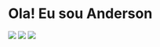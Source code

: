 # Ola! Eu sou Anderson

<div> 
  <a href="https://www.instagram.com/andersonsantos8647/" target="_blank"><img src="https://img.shields.io/badge/-Instagram-%23E4405F?style=for-the-badge&logo=instagram&logoColor=white" target="_blank"></a>
  <a href="https://www.linkedin.com/in/anderson-santos-58517028b/" target="_blank"><img src="https://img.shields.io/badge/-LinkedIn-%230077B5?style=for-the-badge&logo=linkedin&logoColor=white" target="_blank"></a> 
    <a href="https://wa.me/qr/SELSAQPD5QSIP1" target="_blank"><img src="https://img.shields.io/badge/-WhatsApp-%230077B5?style=for-the-badge&logo=WhatsApp&logoColor=white" target="_blank"></a> 
  
  
</div>

